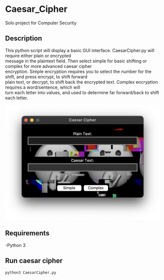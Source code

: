 # Caesar_Cipher
Solo project for Computer Security

## Description
This python script will display a basic GUI interface. CaesarCipher.py will require either plain or encrypted<br />
message in the plaintext field. Then select simple for basic shifting or complex for more advanced caesar cipher<br />
encryption. Simple encryption requires you to select the number for the shift, and press encrypt, to shift forward<br /> plain text, or decrypt, to shift back the encrypted text. Complex encryption requires a word/sentence, which will<br />
turn each letter into values, and used to determine far forward/back to shift each letter.

<img src="/GUI.png" width="500" height="370">

## Requirements
-Python 3

## Run caesar cipher
```
python3 CaesarCipher.py
```

